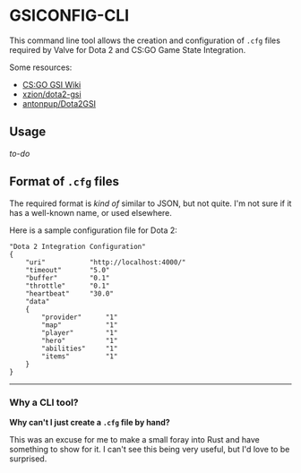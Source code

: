 # GSICONFIG-CLI
This command line tool allows the creation and configuration of `.cfg` files required by Valve for Dota 2 and CS:GO Game State Integration.

Some resources:
* [CS:GO GSI Wiki](https://developer.valvesoftware.com/wiki/Counter-Strike:_Global_Offensive_Game_State_Integration)
* [xzion/dota2-gsi](https://github.com/xzion/dota2-gsi)
* [antonpup/Dota2GSI](https://github.com/antonpup/Dota2GSI)

## Usage

*to-do*

## Format of `.cfg` files

The required format is *kind of* similar to JSON, but not quite. I'm not sure if it has a well-known name, or used elsewhere.

Here is a sample configuration file for Dota 2:
```
"Dota 2 Integration Configuration"
{
    "uri"           "http://localhost:4000/"
    "timeout"       "5.0"
    "buffer"        "0.1"
    "throttle"      "0.1"
    "heartbeat"     "30.0"
    "data"
    {
        "provider"      "1"
        "map"           "1"
        "player"        "1"
        "hero"          "1"
        "abilities"     "1"
        "items"         "1"
    }
}
```

---

### Why a CLI tool?

**Why can't I just create a `.cfg` file by hand?**

This was an excuse for me to make a small foray into Rust and have something to show for it. I can't see this being very useful, but I'd love to be surprised.